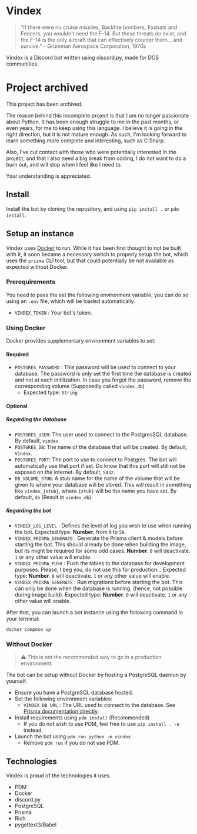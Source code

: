 # Vindex

> "If there were no cruise missiles, Backfire bombers, Foxbats and Fencers, you wouldn't need the F-14. But these threats do exist, and the F-14 is the only aircraft that can effectively counter them... and survive." - Grumman Aerospace Corporation, 1970s

Vindex is a Discord bot written using discord.py, made for DCS communities.

# Project archived

This project has been archived.

The reason behind this incomplete project is that I am no longer passionate about Python. It has been enough struggle to me in the past months, or even years, for me to keep using this language.
I believe it is going in the right direction, but it is not mature enough. As such, I'm looking forward to learn something more complete and interesting, such as C Sharp.

Also, I've cut contact with those who were potentially interested in the project, and that I also need a big break from coding, I do not want to do a burn out, and will stop when I feel like I need to.

Your understanding is appreciated.

## Install

Install the bot by cloning the repository, and using `pip install .` or `pdm install`.

## Setup an instance

Vindex uses [Docker](https://www.docker.com/products/docker-desktop/) to run.
While it has been first thought to not be built with it, it soon became a necessary switch to properly setup the bot, which uses the `prisma` CLI tool, but that could potentially be not available as expected without Docker.

### Prerequirements

You need to pass the set the following environment variable, you can do so using an `.env` file, which will be loaded automatically.

- `VINDEX_TOKEN` : Your bot's token.

### Using Docker

Docker provides supplementary environment variables to set:

#### Required

- `POSTGRES_PASSWORD` : This password will be used to connect to your database.
The password is only set the first time the database is created and not at each initilization. In case you forgot the password, remove the corresponding volume (Supposedly called `vindex_db`)
  - Expected type: `String`

#### Optional

##### Regarding the database

- `POSTGRES_USER`: The user used to connect to the PostgresSQL database. By default, `vindex`.
- `POSTGRES_DB`: The name of the database that will be created. By default, `Vindex`.
- `POSTGRES_PORT`: The port to use to connect to Postgres. The bot will automatically use that port if set. Do know that this port will still not be exposed on the internet. By default, `5432`.
- `DB_VOLUME_STUB`: A stub name for the name of the volume that will be given to where your database will be stored. This will result in something like `vindex_{stub}`, where `{stub}` will be the name you have set. By default, `db` (Result in `vindex_db`).

##### Regarding the bot

- `VINDEX_LOG_LEVEL` : Defines the level of log you wish to use when running the bot. Expected type: **Number**, from `0` to `50`.
- `VINDEX_PRISMA_GENERATE` : Generate the Prisma client & models before starting the bot. This should already be done when building the image, but its might be required for some odd cases. **Number**. `0` will deactivate. `1` or any other value will enable.
- `VINDEX_PRISMA_PUSH` : Push the tables to the database for development purposes. Please, I beg you, do not use this for production... Expected type: **Number**. `0` will deactivate. `1` or any other value will enable.
- `VINDEX_PRISMA_GENERATE` : Run migrations before starting the bot. This can only be done when the database is running. (hence, not possible during image build). Expected type: **Number**. `0` will deactivate. `1` or any other value will enable.

After that, you can launch a bot instance using the following command in your terminal:

`docker compose up`

### Without Docker

> ⚠️ This is not the recommended way to go in a production environment.

The bot can be setup without Docker by hosting a PostgreSQL daemon by yourself.

- Ensure you have a PostgreSQL database hosted.
- Set the following environment variables:
  - `VINDEX_DB_URL` : The URL used to connect to the database. See [Prisma documentation directly](https://www.prisma.io/docs/orm/prisma-schema/overview/data-sources).
- Install requirements using `pdm install` (Recommended)
  - If you do not wish to use PDM, feel free to use `pip install . -e` instead.
- Launch the bot using `pdm run python -m vindex`
  - Remove `pdm run` if you do not use PDM.

## Technologies

Vindex is proud of the technologies it uses.

- PDM
- Docker
- discord.py
- PostgreSQL
- Prisma
- Rich
- pygettext3/Babel
